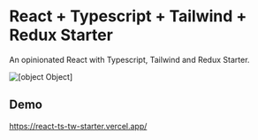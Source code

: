 # React + Typescript + Tailwind + Redux Starter

An opinionated React with Typescript, Tailwind and Redux Starter.

![[object Object]](https://socialify.git.ci/ismlhbb/react-ts-tw-starter/image?descriptionEditable=An%20opinionated%20React%20%2B%20Typescript%20%2B%20Tailwind%20%2B%20Redux%20Starter.%20%0ANote%3A%20made%20for%20personal%20use&font=Inter&language=1&owner=1&pattern=Charlie%20Brown&theme=Dark)

## Demo

https://react-ts-tw-starter.vercel.app/
